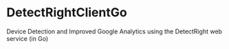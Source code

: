 DetectRightClientGo
===================

Device Detection and Improved Google Analytics using the DetectRight web service (in Go)
